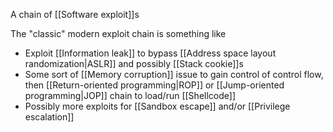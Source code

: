 A chain of [[Software exploit]]s

The "classic" modern exploit chain is something like
- Exploit [[Information leak]] to bypass [[Address space layout randomization|ASLR]] and possibly [[Stack cookie]]s
- Some sort of [[Memory corruption]] issue to gain control of control flow, then [[Return-oriented programming|ROP]] or [[Jump-oriented programming|JOP]] chain to load/run [[Shellcode]]
- Possibly more exploits for [[Sandbox escape]] and/or [[Privilege escalation]]